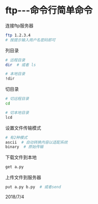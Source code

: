 # ftp---命令行简单命令

连接ftp服务器   
```sh
ftp 1.2.3.4
# 按提示输入用户名密码即可
```


列目录  
```sh
# 远程目录
dir  # 或者 ls

# 本地目录
!dir
```


切目录  
```sh
# 切远程目录
cd

# 切本地目录
lcd
```


设置文件传输模式  
```sh
# 有2种模式
ascii  # 自动转换内容以适配系统
binary  # 原始传输
```


下载文件到本地  
```sh
get a.py
```


上传文件到服务器  
```sh
put a.py b.py  # 或者send
```


2018/7/4  
